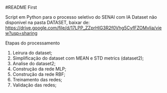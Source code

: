 #README First

Script em Python para o processo seletivo do SENAI com IA
Dataset não disponivel na pasta DATASET, baixar de: https://drive.google.com/file/d/17LPP_ZZprHIG3R2f0Vhg5CyfFZOMvlia/view?usp=sharing

Etapas do processamento

1. Leirura do dataset;
2. Simplificação do dataset com MEAN e STD metrics (dataset2);
3. Analise do dataset2;
4. Construção da rede MLP;
5. Construção da rede RBF;
6. Treinamento das redes;
7. Validação das redes;
